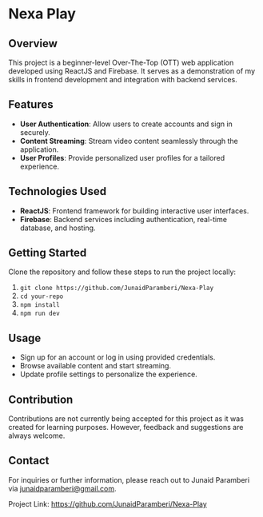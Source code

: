 

# Nexa Play

## Overview

This project is a beginner-level Over-The-Top (OTT) web application developed using ReactJS and Firebase. It serves as a demonstration of my skills in frontend development and integration with backend services.

## Features

- **User Authentication**: Allow users to create accounts and sign in securely.
- **Content Streaming**: Stream video content seamlessly through the application.
- **User Profiles**: Provide personalized user profiles for a tailored experience.

## Technologies Used

- **ReactJS**: Frontend framework for building interactive user interfaces.
- **Firebase**: Backend services including authentication, real-time database, and hosting.

## Getting Started

Clone the repository and follow these steps to run the project locally:

1. `git clone https://github.com/JunaidParamberi/Nexa-Play`
2. `cd your-repo`
3. `npm install`
4. `npm run dev`

## Usage

- Sign up for an account or log in using provided credentials.
- Browse available content and start streaming.
- Update profile settings to personalize the experience.

## Contribution

Contributions are not currently being accepted for this project as it was created for learning purposes. However, feedback and suggestions are always welcome.



## Contact

For inquiries or further information, please reach out to Junaid Paramberi  via junaidparamberi@gmail.com.

Project Link: https://github.com/JunaidParamberi/Nexa-Play
